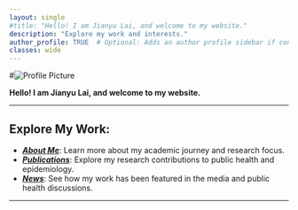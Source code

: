 ```yaml
---
layout: single
#title: "Hello! I am Jianyu Lai, and welcome to my website."
description: "Explore my work and interests."
author_profile: TRUE  # Optional: Adds an author profile sidebar if configured.
classes: wide
---
```



#![Profile Picture](/assets/images/background.jpg)  



**Hello! I am Jianyu Lai, and welcome to my website.**



---

## Explore My Work:
- **[*About Me*](/aboutme/)**: Learn more about my academic journey and research focus.  
- **[*Publications*](/publications/)**: Explore my research contributions to public health and epidemiology.  
- **[*News*](/news/)**: See how my work has been featured in the media and public health discussions.  

---



